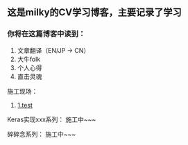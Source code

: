 ## 这是milky的CV学习博客，主要记录了学习
### 你将在这篇博客中读到：
1. 文章翻译（EN/JP -> CN）
2. 大牛folk
3. 个人心得
4. 直击灵魂


施工现场：
1. [1.test](test.md)

Keras实现xxx系列：
施工中~~~

碎碎念系列：
施工中~~~

